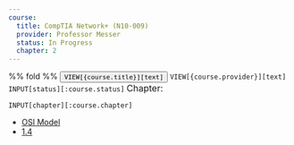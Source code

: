 ```yaml
---
course:
  title: CompTIA Network+ (N10-009)
  provider: Professor Messer
  status: In Progress
  chapter: 2
---
```

%% fold %% <button class="section-heading heading-collapse-indicator" role="button"><span class="text"> `VIEW[{course.title}][text]`</span></button>
<span class="section-sub-heading heading-collapse-indicator">`VIEW[{course.provider}][text]`</span> `INPUT[status][:course.status]` <span style="display: inline; font-size: 16px;">Chapter:</p> `INPUT[chapter][:course.chapter]`

<div class="content-menu">
  <ul>
    <li>
      <a href="obsidian://open?vault=Codepedia&file=Networking/OSI Model">
        <span>OSI Model</span>
      </a>
    </li>
    <li>
      <a href="obsidian://open?vault=Codepedia&file=Beginner/IDE">
        <span>1.4</span>
      </a>
    </li>
  </ul>
</div>



